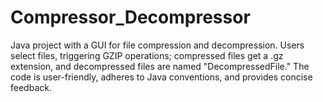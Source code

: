 # Compressor_Decompressor
Java project with a GUI for file compression and decompression. Users select files, triggering GZIP operations; compressed files get a .gz extension, and decompressed files are named "DecompressedFile." The code is user-friendly, adheres to Java conventions, and provides concise feedback.
